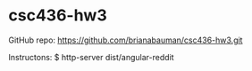 # csc436-hw3

GitHub repo: https://github.com/brianabauman/csc436-hw3.git

Instructons:
$ http-server dist/angular-reddit